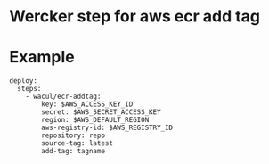 Wercker step for aws ecr add tag
=======================

# Example

```
deploy:
  steps:
    - wacul/ecr-addtag:
        key: $AWS_ACCESS_KEY_ID
        secret: $AWS_SECRET_ACCESS_KEY
        region: $AWS_DEFAULT_REGION
        aws-registry-id: $AWS_REGISTRY_ID
        repository: repo
        source-tag: latest
        add-tag: tagname
```
